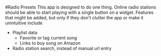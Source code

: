#Radio Presets 
This app is designed to do one thing. Online radio stations should be able to start playing with a single button on a widget. 
Features that might be added, but only if they don't clutter the app or make it unintuitive include
* Playlist data
  * Favorite or tag current song
  * Links to buy song on Amazon
* Radio station search, instead of manual url entry
